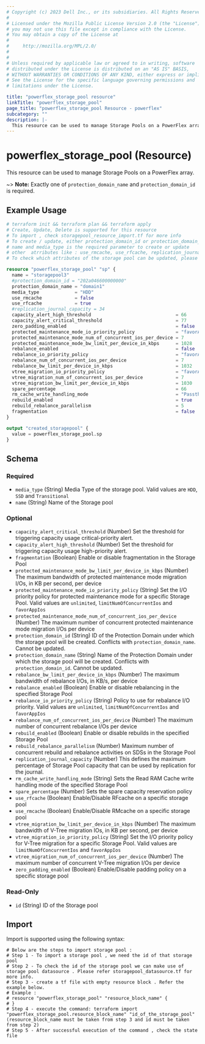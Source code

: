 ```yaml
---
# Copyright (c) 2023 Dell Inc., or its subsidiaries. All Rights Reserved.
# 
# Licensed under the Mozilla Public License Version 2.0 (the "License");
# you may not use this file except in compliance with the License.
# You may obtain a copy of the License at
# 
#     http://mozilla.org/MPL/2.0/
# 
# 
# Unless required by applicable law or agreed to in writing, software
# distributed under the License is distributed on an "AS IS" BASIS,
# WITHOUT WARRANTIES OR CONDITIONS OF ANY KIND, either express or implied.
# See the License for the specific language governing permissions and
# limitations under the License.

title: "powerflex_storage_pool resource"
linkTitle: "powerflex_storage_pool"
page_title: "powerflex_storage_pool Resource - powerflex"
subcategory: ""
description: |-
  This resource can be used to manage Storage Pools on a PowerFlex array.
---
```


# powerflex_storage_pool (Resource)

This resource can be used to manage Storage Pools on a PowerFlex array.

~> **Note:** Exactly one of `protection_domain_name` and `protection_domain_id` is required.

## Example Usage

```terraform
# terraform init && terraform plan && terraform apply
# Create, Update, Delete is supported for this resource
# To import , check storagepool_resource_import.tf for more info
# To create / update, either protection_domain_id or protection_domain_name must be provided
# name and media_type is the required parameter to create or update
# other  atrributes like : use_rmcache, use_rfcache, replication_journal_capacity, capacity_alert_high_threshold, capacity_alert_critical_threshold etc. are optional 
# To check which attributes of the storage pool can be updated, please refer Product Guide in the documentation

resource "powerflex_storage_pool" "sp" {
  name = "storagepool3"
  #protection_domain_id = "202a046600000000"
  protection_domain_name = "domain1"
  media_type             = "HDD"
  use_rmcache            = false
  use_rfcache            = true
  #replication_journal_capacity = 34
  capacity_alert_high_threshold                               = 66
  capacity_alert_critical_threshold                           = 77
  zero_padding_enabled                                        = false
  protected_maintenance_mode_io_priority_policy               = "favorAppIos"
  protected_maintenance_mode_num_of_concurrent_ios_per_device = 7
  protected_maintenance_mode_bw_limit_per_device_in_kbps      = 1028
  rebalance_enabled                                           = false
  rebalance_io_priority_policy                                = "favorAppIos"
  rebalance_num_of_concurrent_ios_per_device                  = 7
  rebalance_bw_limit_per_device_in_kbps                       = 1032
  vtree_migration_io_priority_policy                          = "favorAppIos"
  vtree_migration_num_of_concurrent_ios_per_device            = 7
  vtree_migration_bw_limit_per_device_in_kbps                 = 1030
  spare_percentage                                            = 66
  rm_cache_write_handling_mode                                = "Passthrough"
  rebuild_enabled                                             = true
  rebuild_rebalance_parallelism                               = 5
  fragmentation                                               = false
}

output "created_storagepool" {
  value = powerflex_storage_pool.sp
}
```

<!-- schema generated by tfplugindocs -->
## Schema

### Required

- `media_type` (String) Media Type of the storage pool. Valid values are `HDD`, `SSD` and `Transitional`
- `name` (String) Name of the Storage pool

### Optional

- `capacity_alert_critical_threshold` (Number) Set the threshold for triggering capacity usage critical-priority alert.
- `capacity_alert_high_threshold` (Number) Set the threshold for triggering capacity usage high-priority alert.
- `fragmentation` (Boolean) Enable or disable fragmentation in the Storage Pool
- `protected_maintenance_mode_bw_limit_per_device_in_kbps` (Number) The maximum bandwidth of protected maintenance mode migration I/Os, in KB per second, per device
- `protected_maintenance_mode_io_priority_policy` (String) Set the I/O priority policy for protected maintenance mode for a specific Storage Pool. Valid values are `unlimited`, `limitNumOfConcurrentIos` and `favorAppIos`
- `protected_maintenance_mode_num_of_concurrent_ios_per_device` (Number) The maximum number of concurrent protected maintenance mode migration I/Os per device
- `protection_domain_id` (String) ID of the Protection Domain under which the storage pool will be created. Conflicts with `protection_domain_name`. Cannot be updated.
- `protection_domain_name` (String) Name of the Protection Domain under which the storage pool will be created. Conflicts with `protection_domain_id`. Cannot be updated.
- `rebalance_bw_limit_per_device_in_kbps` (Number) The maximum bandwidth of rebalance I/Os, in KB/s, per device
- `rebalance_enabled` (Boolean) Enable or disable rebalancing in the specified Storage Pool
- `rebalance_io_priority_policy` (String) Policy to use for rebalance I/O priority. Valid values are `unlimited`, `limitNumOfConcurrentIos` and `favorAppIos`
- `rebalance_num_of_concurrent_ios_per_device` (Number) The maximum number of concurrent rebalance I/Os per device
- `rebuild_enabled` (Boolean) Enable or disable rebuilds in the specified Storage Pool
- `rebuild_rebalance_parallelism` (Number) Maximum number of concurrent rebuild and rebalance activities on SDSs in the Storage Pool
- `replication_journal_capacity` (Number) This defines the maximum percentage of Storage Pool capacity that can be used by replication for the journal.
- `rm_cache_write_handling_mode` (String) Sets the Read RAM Cache write handling mode of the specified Storage Pool
- `spare_percentage` (Number) Sets the spare capacity reservation policy
- `use_rfcache` (Boolean) Enable/Disable RFcache on a specific storage pool
- `use_rmcache` (Boolean) Enable/Disable RMcache on a specific storage pool
- `vtree_migration_bw_limit_per_device_in_kbps` (Number) The maximum bandwidth of V-Tree migration IOs, in KB per second, per device
- `vtree_migration_io_priority_policy` (String) Set the I/O priority policy for V-Tree migration for a specific Storage Pool. Valid values are `limitNumOfConcurrentIos` and `favorAppIos`
- `vtree_migration_num_of_concurrent_ios_per_device` (Number) The maximum number of concurrent V-Tree migration I/Os per device
- `zero_padding_enabled` (Boolean) Enable/Disable padding policy on a specific storage pool

### Read-Only

- `id` (String) ID of the Storage pool

## Import

Import is supported using the following syntax:

```shell
# Below are the steps to import storage pool :
# Step 1 - To import a storage pool , we need the id of that storage pool 
# Step 2 - To check the id of the storage pool we can make use of storage pool datasource . Please refer storagepool_datasource.tf for more info.
# Step 3 - create a tf file with empty resource block . Refer the example below.
# Example :
# resource "powerflex_storage_pool" "resource_block_name" {
# }
# Step 4 - execute the command: terraform import "powerflex_storage_pool.resource_block_name" "id_of_the_storage_pool" (resource_block_name must be taken from step 3 and id must be taken from step 2)
# Step 5 - After successful execution of the command , check the state file
```